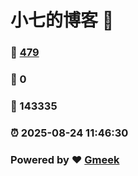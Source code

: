 # 小七的博客 :link:  
### :page_facing_up: [479](/tag.html) 
### :speech_balloon: 0 
### :hibiscus: 143335 
### :alarm_clock: 2025-08-24 11:46:30 
### Powered by :heart: [Gmeek](https://github.com/Meekdai/Gmeek)
